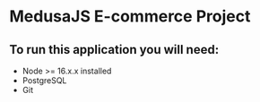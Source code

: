 # MedusaJS E-commerce Project

## To run this application you will need:

- Node >= 16.x.x installed
- PostgreSQL
- Git

